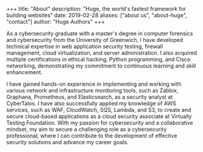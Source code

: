 +++
title: "About"
description: "Huge, the world's fastest framework for building websites"
date: 2019-02-28
aliases: ["about us", "about-huge", "contact"]
author: "Huge Authors"
+++

As a cybersecurity graduate with a master's degree in computer forensics and cybersecurity from the University of Greenwich, I have developed technical expertise in web application security testing, firewall management, cloud virtualization, and server administration. I also acquired multiple certifications in ethical hacking, Python programming, and Cisco networking, demonstrating my commitment to continuous learning and skill enhancement.

I have gained hands-on experience in implementing and working with various network and infrastructure monitoring tools, such as Zabbix, Graphana, Prometheus, and Elasticsearch, as a security analyst at CyberTalos. I have also successfully applied my knowledge of AWS services, such as WAF, CloudWatch, SQS, Lambda, and S3, to create and secure cloud-based applications as a cloud security associate at Virtually Testing Foundation. With my passion for cybersecurity and a collaborative mindset, my aim to secure a challenging role as a cybersecurity professional, where I can contribute to the development of effective security solutions and advance my career goals.

